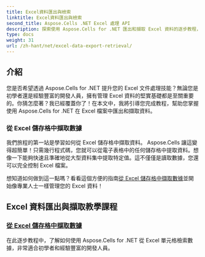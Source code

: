 ```yaml
---
title: Excel資料匯出與檢索
linktitle: Excel資料匯出與檢索
second_title: Aspose.Cells .NET Excel 處理 API
description: 探索使用 Aspose.Cells for .NET 匯出和擷取 Excel 資料的逐步教程，非常適合任何技能水平的開發人員。
type: docs
weight: 31
url: /zh-hant/net/excel-data-export-retrieval/
---
```

## 介紹

您是否希望透過 Aspose.Cells for .NET 提升您的 Excel 文件處理技能？無論您是初學者還是經驗豐富的開發人員，擁有管理 Excel 資料的堅實基礎都是至關重要的。你猜怎麼著？我已經覆蓋你了！在本文中，我將引導您完成教程，幫助您掌握使用 Aspose.Cells for .NET 在 Excel 檔案中匯出和擷取資料。

### 從 Excel 儲存格中擷取數據

我們旅程的第一站是學習如何從 Excel 儲存格中擷取資料。 Aspose.Cells 讓這變得超簡單！只需幾行程式碼，您就可以從電子表格中的任何儲存格中提取資料。想像一下能夠快速且準確地從大型資料集中提取特定值。這不僅僅是讀取數據，您還可以完全控制 Excel 檔案。

想知道如何做到這一點嗎？看看這個方便的指南[從 Excel 儲存格中擷取數據](./retrieve-data-from-cells-in-excel/)並開始像專業人士一樣管理您的 Excel 資料！

## Excel 資料匯出與擷取教學課程
### [從 Excel 儲存格中擷取數據](./retrieve-data-from-cells-in-excel/)
在此逐步教程中，了解如何使用 Aspose.Cells for .NET 從 Excel 單元格檢索數據，非常適合初學者和經驗豐富的開發人員。